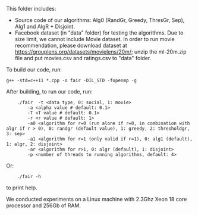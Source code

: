 This folder includes:
+ Source code of our algorithms: Alg0 (RandGr, Greedy, ThresGr, Sep), Alg1 and AlgR + Disjoint.
+ Facebook dataset (in "data" folder) for testing the algorithms. Due to size limit, we cannot include Movie dataset. In 
order to run movie recommendation, please download dataset at https://grouplens.org/datasets/movielens/20m/; unzip the ml-20m.zip file
and put movies.csv and ratings.csv to "data" folder.

To build our code, run:

```g++ -std=c++11 *.cpp -o fair -DIL_STD -fopenmp -g```

After building, to run our code, run:
```
	./fair 	-t <data type, 0: social, 1: movie>
		-a <alpha value # default: 0.1>
		-T <T value # default: 0.1>
		-r <r value # default: 1>
		-a0 <algorithm for r=0 (run alone if r=0, in combination with algr if r > 0), 0: randgr (default value), 1: greedy, 2: thresholdgr, 3: sep>
		-a1 <algorithm for r=1 (only valid if r=1), 0: alg1 (default), 1: algr, 2: disjoint>
		-ar <algorithm for r>1, 0: algr (default), 1: disjoint>
		-p <number of threads to running algorithms, default: 4>
```
Or:
```
	./fair -h
```
to print help.

We conducted experiments on a Linux machine with 2.3Ghz Xeon 18 core processor and 256Gb of RAM.

